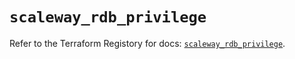 # `scaleway_rdb_privilege`

Refer to the Terraform Registory for docs: [`scaleway_rdb_privilege`](https://registry.terraform.io/providers/scaleway/scaleway/2.22.0/docs/resources/rdb_privilege).
